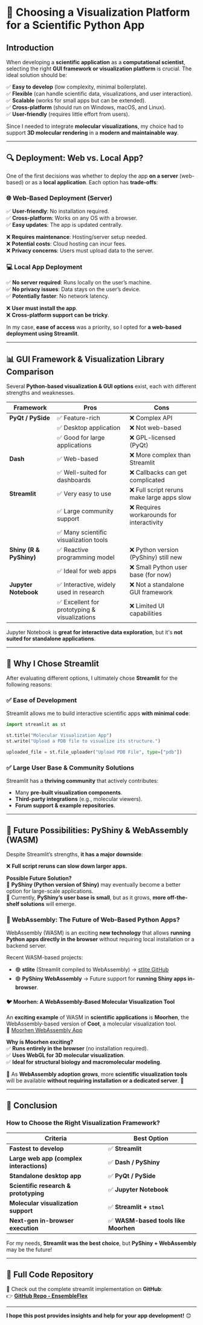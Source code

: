 # 🚀 Choosing a Visualization Platform for a Scientific Python App  

## **Introduction**  

When developing a **scientific application** as a **computational scientist**, selecting the right **GUI framework or visualization platform** is crucial. The ideal solution should be:  

✅ **Easy to develop** (low complexity, minimal boilerplate).  
✅ **Flexible** (can handle scientific data, visualizations, and user interaction).  
✅ **Scalable** (works for small apps but can be extended).  
✅ **Cross-platform** (should run on Windows, macOS, and Linux).  
✅ **User-friendly** (requires little effort from users).  

Since I needed to integrate **molecular visualizations**, my choice had to support **3D molecular rendering** in a **modern and maintainable way**.  

---

## **🔍 Deployment: Web vs. Local App?**  

One of the first decisions was whether to deploy the app **on a server** (web-based) or as a **local application**. Each option has **trade-offs**:  

### **🌐 Web-Based Deployment (Server)**
✅ **User-friendly**: No installation required.  
✅ **Cross-platform**: Works on any OS with a browser.  
✅ **Easy updates**: The app is updated centrally.  

❌ **Requires maintenance**: Hosting/server setup needed.  
❌ **Potential costs**: Cloud hosting can incur fees.  
❌ **Privacy concerns**: Users must upload data to the server.  

### **💻 Local App Deployment**
✅ **No server required**: Runs locally on the user’s machine.  
✅ **No privacy issues**: Data stays on the user’s device.  
✅ **Potentially faster**: No network latency.  

❌ **User must install the app**.  
❌ **Cross-platform support can be tricky**.  

In my case, **ease of access** was a priority, so I opted for **a web-based deployment using Streamlit**.

---

## **📊 GUI Framework & Visualization Library Comparison**  

Several **Python-based visualization & GUI options** exist, each with different strengths and weaknesses.  

| **Framework**   | **Pros** | **Cons** |
|---------------|--------|---------|
| **PyQt / PySide** | ✅ Feature-rich | ❌ Complex API |
| | ✅ Desktop application | ❌ Not web-based |
| | ✅ Good for large applications | ❌ GPL-licensed (PyQt) |
| **Dash** | ✅ Web-based | ❌ More complex than Streamlit |
| | ✅ Well-suited for dashboards | ❌ Callbacks can get complicated |
| **Streamlit** | ✅ Very easy to use | ❌ Full script reruns make large apps slow |
| | ✅ Large community support | ❌ Requires workarounds for interactivity |
| | ✅ Many scientific visualization tools |  |
| **Shiny (R & PyShiny)** | ✅ Reactive programming model | ❌ Python version (PyShiny) still new |
| | ✅ Ideal for web apps | ❌ Small Python user base (for now) |
| **Jupyter Notebook** | ✅ Interactive, widely used in research | ❌ Not a standalone GUI framework |
| | ✅ Excellent for prototyping & visualizations | ❌ Limited UI capabilities |

Jupyter Notebook is **great for interactive data exploration**, but it's **not suited for standalone applications**.  

---

## **🎯 Why I Chose Streamlit**  

After evaluating different options, I ultimately chose **Streamlit** for the following reasons:  

### ✅ **Ease of Development**  
Streamlit allows me to build interactive scientific apps **with minimal code**:  

```python
import streamlit as st

st.title("Molecular Visualization App")
st.write("Upload a PDB file to visualize its structure.")

uploaded_file = st.file_uploader("Upload PDB File", type=["pdb"])
```

### ✅ **Large User Base & Community Solutions**  
Streamlit has a **thriving community** that actively contributes:  
- Many **pre-built visualization components**.  
- **Third-party integrations** (e.g., molecular viewers).  
- **Forum support & example repositories**.  

---

## **🌟 Future Possibilities: PyShiny & WebAssembly (WASM)**  

Despite Streamlit’s strengths, **it has a major downside**:  

❌ **Full script reruns can slow down larger apps.**  

**Possible Future Solution?**  
🔹 **PyShiny (Python version of Shiny)** may eventually become a better option for large-scale applications.  
🔹 Currently, **PyShiny’s user base is small**, but as it grows, **more off-the-shelf solutions** will emerge.  

### **🌟 WebAssembly: The Future of Web-Based Python Apps?**  

WebAssembly (WASM) is an exciting **new technology** that allows **running Python apps directly in the browser** without requiring local installation or a backend server.  

Recent WASM-based projects:  
- 🟢 **stlite** (Streamlit compiled to WebAssembly) → [stlite GitHub](https://github.com/whitphx/stlite)  
- 🟢 **PyShiny WebAssembly** → Future support for **running Shiny apps in-browser**.  

#### **🐦 Moorhen: A WebAssembly-Based Molecular Visualization Tool**  

An **exciting example** of WASM in **scientific applications** is **Moorhen**, the WebAssembly-based version of **Coot**, a molecular visualization tool.  
🔗 [Moorhen WebAssembly App](https://moorhen.app/)

**Why is Moorhen exciting?**  
✅ **Runs entirely in the browser** (no installation required).  
✅ **Uses WebGL for 3D molecular visualization**.  
✅ **Ideal for structural biology and macromolecular modeling**.  


🚀 As **WebAssembly adoption grows**, more **scientific visualization tools** will be available **without requiring installation or a dedicated server**. 🚀  

---

## **📌 Conclusion**  

### **How to Choose the Right Visualization Framework?**  

| **Criteria** | **Best Option** |
|-------------|----------------|
| **Fastest to develop** | ✅ **Streamlit** |
| **Large web app (complex interactions)** | ✅ **Dash / PyShiny** |
| **Standalone desktop app** | ✅ **PyQt / PySide** |
| **Scientific research & prototyping** | ✅ **Jupyter Notebook** |
| **Molecular visualization support** | ✅ **Streamlit + `stmol`** |
| **Next-gen in-browser execution** | ✅ **WASM-based tools like Moorhen** |

For my needs, **Streamlit was the best choice**, but **PyShiny + WebAssembly** may be the future!  

---

## **💾 Full Code Repository**
📌 Check out the complete streamlit implementation on **GitHub**:  
👉 **[GitHub Repo - EnsembleFlex](https://github.com/chembl/EnsembleFlex)**  

---

**I hope this post provides insights and help for your app development!** 😊  
